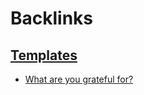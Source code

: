 
# Backlinks
## [Templates](<Templates.md>)
- [What are you grateful for?](<What are you grateful for?.md>)

